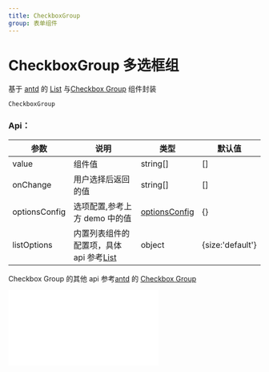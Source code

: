 ```yaml
---
title: CheckboxGroup
group: 表单组件
---
```


# CheckboxGroup 多选框组

基于 <a href="https://ant-design.antgroup.com/index-cn" target="_blank">antd</a> 的 <a href="https://ant-design.antgroup.com/components/list-cn" target="_blank">List</a> 与<a href="https://ant-design.antgroup.com/components/checkbox-cn#checkbox-group" target="_blank">Checkbox Group</a> 组件封装

<code src='../components/CheckboxGroup.tsx'>CheckboxGroup</code>

### Api：

| 参数          | 说明                                                                                                                     | 类型                                               | 默认值           |
| ------------- | ------------------------------------------------------------------------------------------------------------------------ | -------------------------------------------------- | ---------------- |
| value         | 组件值                                                                                                                   | string[]                                           | []               |
| onChange      | 用户选择后返回的值                                                                                                       | string[]                                           | []               |
| optionsConfig | 选项配置,参考上方 demo 中的值                                                                                            | [optionsConfig](/components/options#optionsconfig) | {}               |
| listOptions   | 内置列表组件的配置项，具体 api 参考<a href="https://ant-design.antgroup.com/components/list-cn" target="_blank">List</a> | object                                             | {size:'default'} |

Checkbox Group 的其他 api 参考<a href="https://ant-design.antgroup.com/index-cn" target="_blank">antd</a> 的 <a href="https://ant-design.antgroup.com/components/checkbox-cn#checkbox-group" target="_blank">Checkbox Group</a>

<embed src="../guide.md#L16-L21"></embed>
